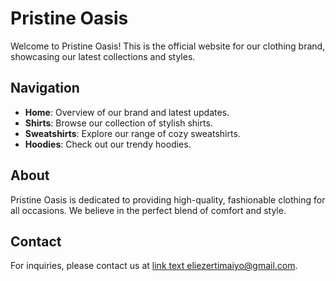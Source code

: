 # Pristine Oasis

Welcome to Pristine Oasis! This is the official website for our clothing brand, showcasing our latest collections and styles.

## Navigation

- **Home**: Overview of our brand and latest updates.
- **Shirts**: Browse our collection of stylish shirts.
- **Sweatshirts**: Explore our range of cozy sweatshirts.
- **Hoodies**: Check out our trendy hoodies.

## About

Pristine Oasis is dedicated to providing high-quality, fashionable clothing for all occasions. We believe in the perfect blend of comfort and style.

## Contact
For inquiries, please contact us at [link text eliezertimaiyo@gmail.com](mailto:eliezertimaiyo@gmail.com).

